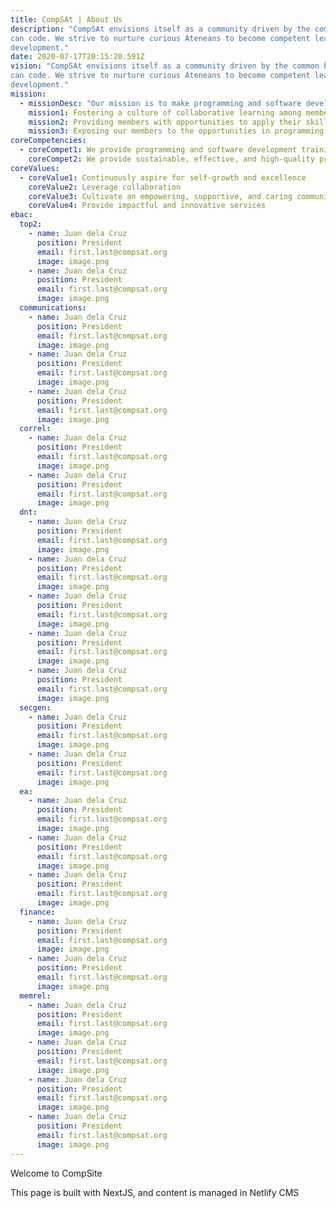 ```yaml
---
title: CompSAt | About Us
description: "CompSAt envisions itself as a community driven by the common belief that anyone
can code. We strive to nurture curious Ateneans to become competent leaders in software
development."
date: 2020-07-17T20:15:20.591Z
vision: "CompSAt envisions itself as a community driven by the common belief that anyone
can code. We strive to nurture curious Ateneans to become competent leaders in software
development."
mission:
  - missionDesc: "Our mission is to make programming and software development accessible to anyone by:"
    mission1: Fostering a culture of collaborative learning among members through tutorials, workshops, talks, and other initiatives
    mission2: Providing members with opportunities to apply their skills and grow as leaders through events and development projects
    mission3: Exposing our members to the opportunities in programming and development that contribute to expanding their network
coreCompetencies:
  - coreCompet1: We provide programming and software development training that caters to both the interests of the members and meets the demands of the industry through workshops, mentorship programs, and the like.
    coreCompet2: We provide sustainable, effective, and high-quality programming and software development services for students, as well as commercial and non-profit organizations based within and outside the Ateneo community.
coreValues:
  - coreValue1: Continuously aspire for self-growth and excellence
    coreValue2: Leverage collaboration
    coreValue3: Cultivate an empowering, supportive, and caring community
    coreValue4: Provide impactful and innovative services
ebac:
  top2:
    - name: Juan dela Cruz
      position: President
      email: first.last@compsat.org
      image: image.png
    - name: Juan dela Cruz
      position: President
      email: first.last@compsat.org
      image: image.png
  communications:
    - name: Juan dela Cruz
      position: President
      email: first.last@compsat.org
      image: image.png
    - name: Juan dela Cruz
      position: President
      email: first.last@compsat.org
      image: image.png
    - name: Juan dela Cruz
      position: President
      email: first.last@compsat.org
      image: image.png
  correl:
    - name: Juan dela Cruz
      position: President
      email: first.last@compsat.org
      image: image.png
    - name: Juan dela Cruz
      position: President
      email: first.last@compsat.org
      image: image.png
  dnt:
    - name: Juan dela Cruz
      position: President
      email: first.last@compsat.org
      image: image.png
    - name: Juan dela Cruz
      position: President
      email: first.last@compsat.org
      image: image.png
    - name: Juan dela Cruz
      position: President
      email: first.last@compsat.org
      image: image.png
    - name: Juan dela Cruz
      position: President
      email: first.last@compsat.org
      image: image.png
    - name: Juan dela Cruz
      position: President
      email: first.last@compsat.org
      image: image.png
  secgen:
    - name: Juan dela Cruz
      position: President
      email: first.last@compsat.org
      image: image.png
    - name: Juan dela Cruz
      position: President
      email: first.last@compsat.org
      image: image.png
  ea:
    - name: Juan dela Cruz
      position: President
      email: first.last@compsat.org
      image: image.png
    - name: Juan dela Cruz
      position: President
      email: first.last@compsat.org
      image: image.png
    - name: Juan dela Cruz
      position: President
      email: first.last@compsat.org
      image: image.png
  finance:
    - name: Juan dela Cruz
      position: President
      email: first.last@compsat.org
      image: image.png
    - name: Juan dela Cruz
      position: President
      email: first.last@compsat.org
      image: image.png
  memrel:
    - name: Juan dela Cruz
      position: President
      email: first.last@compsat.org
      image: image.png
    - name: Juan dela Cruz
      position: President
      email: first.last@compsat.org
      image: image.png
    - name: Juan dela Cruz
      position: President
      email: first.last@compsat.org
      image: image.png
    - name: Juan dela Cruz
      position: President
      email: first.last@compsat.org
      image: image.png
---
```


Welcome to CompSite

This page is built with NextJS, and content is managed in Netlify CMS
